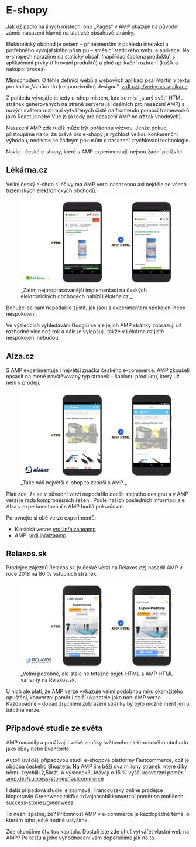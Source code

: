 # E-shopy

Jak už padlo na jiných místech, ono „Pages“ v AMP ukazuje na původní záměr nasazení hlavně na statické obsahové stránky.

Elektronický obchod je ovšem – přinejmenším z pohledu interakcí a potřebného vývojářského přístupu – směsicí statického webu a aplikace. Na e-shopech narazíme na statický obsah (například šablona produktu) s aplikačními prvky (filtrování produktů) a plně aplikační rozhraní (košík a nákupní proces).

Mimochodem: O téhle definici webů a webových aplikací psal Martin v textu pro knihu „Vzhůru do (responzivního) designu“. [vrdl.cz/p/weby-vs-aplikace](https://www.vzhurudolu.cz/prirucka/weby-vs-aplikace)

Z pohledu vývojáře je tedy e-shop místem, kde se mísí „starý svět“ HTML stránek generovaných na straně serveru (a ideálních pro nasazení AMP) s novým světem rozhraní vytvářených čistě na frontendu pomocí frameworků jako React.js nebo Vue.js (a tedy pro nasazení AMP ne až tak vhodných).

Nasazení AMP zde tudíž může být pořádnou výzvou. Jenže pokud přistoupíme na to, že právě pro e-shopy je rychlost velkou konkurenční výhodou, nedivme se žádným pokusům o nasazení zrychlovací technologie.

Navíc – české e-shopy, které s AMP experimentují, nejsou žádní pidižvíci.

## Lékárna.cz

Velký český e-shop s léčivy má AMP verzi nasazenou asi nejdéle ze všech tuzemských elektronických obchodů.

<figure>
<img src="../dist/images/original/vdamp/obory-lekarna.png" alt="">
<figcaption markdown="1">
_Zatím nejpropracovanější implementaci na českých elektronických obchodech nabízí Lékárna.cz._
</figcaption>
</figure>

Bohužel se nám nepodařilo zjistit, jak jsou s experimentem spokojení nebo nespokojení.

Ve výsledcích vyhledávání Googlu se ale jejich AMP stránky zobrazují už rozhodně více než rok a dále je vylepšují, takže v Lékárna.cz jistě nespokojení nebudou.

## Alza.cz

S AMP experimentuje i největší značka českého e-commerce. AMP zkoušeli nasadit na méně navštěvovaný typ stránek – šablonu produktu, který už není v prodeji.

<figure>
<img src="../dist/images/original/vdamp/obory-alza.png" alt="">
<figcaption markdown="1">
_Také náš největší e-shop to zkouší s AMP._
</figcaption>
</figure>

Platí zde, že se v původní verzi nepodařilo docílit stejného designu a v AMP verzi je řada kompromisních řešení. Podle našich posledních informací ale Alza v experimentování s AMP hodlá pokračovat.

Porovnejte si obě verze experimentů:

* Klasická verze: [vrdl.in/alzaneamp](https://m.alza.cz/apple-iphone-4-16gb-cerny-d173925.htm)
* AMP: [vrdl.in/alzaamp](https://m.alza.cz/apple-iphone-4-16gb-cerny-d173925.htm?amp=1)

## Relaxos.sk

Prodejce zájezdů Relaxos.sk (v české verzi na Relaxos.cz) nasadil AMP v roce 2018 na 80 % vstupních stránek.

<figure>
<img src="../dist/images/original/vdamp/obory-relaxos.png" alt="">
<figcaption markdown="1">
_Velmi podobné, ale stále ne totožné pojetí HTML a AMP HTML varianty na Relaxos.sk._
</figcaption>
</figure>

U nich ale platí, že AMP verze vykazuje velmi podobnou míru okamžitého opuštění, konverzní poměr i další ukazatele jako non-AMP verze. Každopádně – dopad zrychlení zobrazení stránky by bylo možné měřit jen u totožné verze.

## Případové studie ze světa

AMP nasadily a používají i velké značky světového elektronického obchodu jako eBay nebo Eventbrite.

Autoři uvádějí případovou studii e-shopové platformy Fastcommerce, což je obdoba českého Shoptetu. Na AMP jim běží dva miliony stránek, které díky němu zrychlili 2,5krát. A výsledek? Udávají o 15 % vyšší konverzní poměr. [amp.dev/success-stories/fastcommerce](https://amp.dev/success-stories/fastcommerce)

I další případová studie je zajímavá. Francouzský online prodejce biopotravin Greenweez takřka zdvojnásobil konverzní poměr na mobilech. [success-stories/greenweez](https://amp.dev/success-stories/greenweez)

To nezní špatně, že? Přítomnost AMP v e-commerce je každopádně téma, o kterém toho ještě hodně uslyšíme.

Zde ukončíme čtvrtou kapitolu. Dostali jste zde chuť vytvářet vlastní web na AMP? Po testu a jeho vyhodnocení vám doporučíme jak na to.
